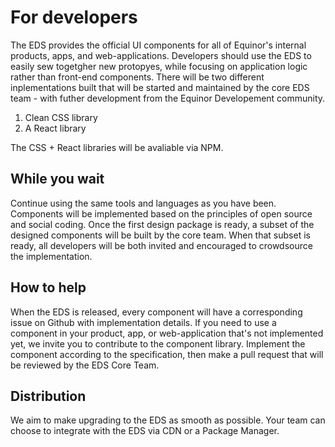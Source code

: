 # For developers

The EDS provides the official UI components for all of Equinor's internal products, apps, and web-applications.
Developers should use the EDS to easily sew togetgher new protopyes, while focusing on application logic rather than front-end components.
There will be two different inplementations built that will be started and maintained by the core EDS team - with futher development from the Equinor Developement community.

1. Clean CSS library 
2. A React library 

The CSS + React libraries will be avaliable via NPM.


## While you wait
 
Continue using the same tools and languages as you have been. 
Components will be implemented based on the principles of open source and social coding. 
Once the first design package is ready, a subset of the designed components will be built by the core team. 
When that subset is ready, all developers will be both invited and encouraged to crowdsource the implementation.


## How to help

When the EDS is released, every component will have a corresponding issue on Github with implementation details. 
If you need to use a component in your product, app, or web-application that's not implemented yet, we invite you to contribute to the component library. 
Implement the component according to the specification, then make a pull request that will be reviewed by the EDS Core Team.


## Distribution

We aim to make upgrading to the EDS as smooth as possible.
Your team can choose to integrate with the EDS via CDN or a Package Manager.